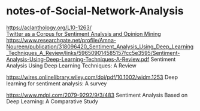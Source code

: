 # notes-of-Social-Network-Analysis
https://aclanthology.org/L10-1263/  
[Twitter as a Corpus for Sentiment Analysis and Opinion Mining](http://www.lrec-conf.org/proceedings/lrec2010/pdf/385_Paper.pdf)  
https://www.researchgate.net/profile/Amna-Noureen/publication/318096420_Sentiment_Analysis_Using_Deep_Learning_Techniques_A_Review/links/596509014585157fcc5e3595/Sentiment-Analysis-Using-Deep-Learning-Techniques-A-Review.pdf     Sentiment Analysis Using Deep Learning Techniques: A Review

https://wires.onlinelibrary.wiley.com/doi/pdf/10.1002/widm.1253    Deep learning for sentiment analysis: A survey

https://www.mdpi.com/2079-9292/9/3/483     Sentiment Analysis Based on Deep Learning: A Comparative Study

